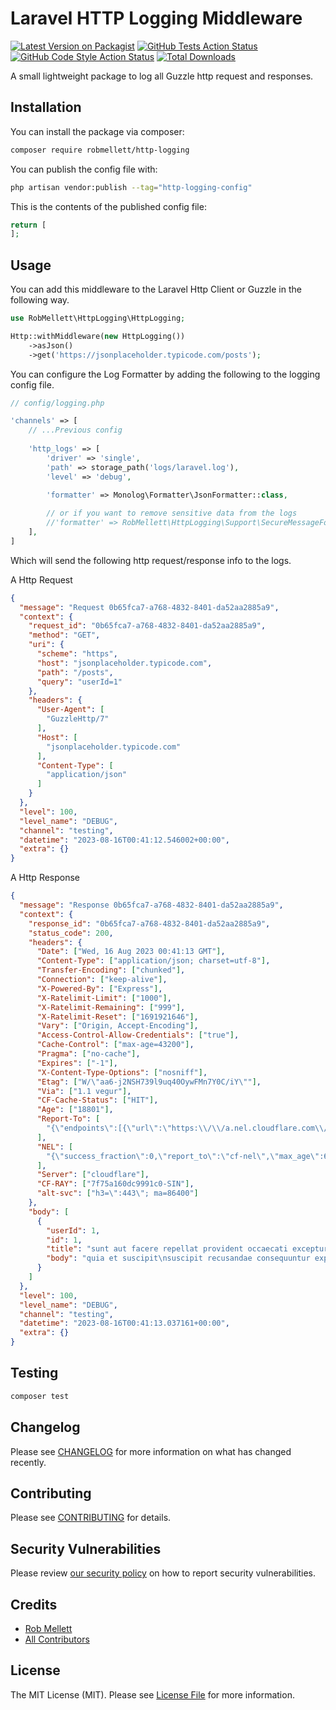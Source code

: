 # Laravel HTTP Logging Middleware

[![Latest Version on Packagist](https://img.shields.io/packagist/v/robmellett/http-logging.svg?style=flat-square)](https://packagist.org/packages/robmellett/http-logging)
[![GitHub Tests Action Status](https://img.shields.io/github/actions/workflow/status/robmellett/http-logging/run-tests.yml?branch=main&label=tests&style=flat-square)](https://github.com/robmellett/http-logging/actions?query=workflow%3Arun-tests+branch%3Amain)
[![GitHub Code Style Action Status](https://img.shields.io/github/actions/workflow/status/robmellett/http-logging/fix-php-code-style-issues.yml?branch=main&label=code%20style&style=flat-square)](https://github.com/robmellett/http-logging/actions?query=workflow%3A"Fix+PHP+code+style+issues"+branch%3Amain)
[![Total Downloads](https://img.shields.io/packagist/dt/robmellett/http-logging.svg?style=flat-square)](https://packagist.org/packages/robmellett/http-logging)

A small lightweight package to log all Guzzle http request and responses.

## Installation

You can install the package via composer:

```bash
composer require robmellett/http-logging
```

You can publish the config file with:

```bash
php artisan vendor:publish --tag="http-logging-config"
```

This is the contents of the published config file:

```php
return [
];
```

## Usage

You can add this middleware to the Laravel Http Client or Guzzle in the following way.

```php
use RobMellett\HttpLogging\HttpLogging;

Http::withMiddleware(new HttpLogging())
    ->asJson()
    ->get('https://jsonplaceholder.typicode.com/posts');
```

You can configure the Log Formatter by adding the following to the logging config file.

```php
// config/logging.php

'channels' => [
    // ...Previous config
    
    'http_logs' => [
        'driver' => 'single',
        'path' => storage_path('logs/laravel.log'),
        'level' => 'debug',

        'formatter' => Monolog\Formatter\JsonFormatter::class,
        
        // or if you want to remove sensitive data from the logs
        //'formatter' => RobMellett\HttpLogging\Support\SecureMessageFormatter::class
    ],
]
```

Which will send the following http request/response info to the logs.

A Http Request

```json
{
  "message": "Request 0b65fca7-a768-4832-8401-da52aa2885a9",
  "context": {
    "request_id": "0b65fca7-a768-4832-8401-da52aa2885a9",
    "method": "GET",
    "uri": {
      "scheme": "https",
      "host": "jsonplaceholder.typicode.com",
      "path": "/posts",
      "query": "userId=1"
    },
    "headers": {
      "User-Agent": [
        "GuzzleHttp/7"
      ],
      "Host": [
        "jsonplaceholder.typicode.com"
      ],
      "Content-Type": [
        "application/json"
      ]
    }
  },
  "level": 100,
  "level_name": "DEBUG",
  "channel": "testing",
  "datetime": "2023-08-16T00:41:12.546002+00:00",
  "extra": {}
}
```

A Http Response

```json
{
  "message": "Response 0b65fca7-a768-4832-8401-da52aa2885a9",
  "context": {
    "response_id": "0b65fca7-a768-4832-8401-da52aa2885a9",
    "status_code": 200,
    "headers": {
      "Date": ["Wed, 16 Aug 2023 00:41:13 GMT"],
      "Content-Type": ["application/json; charset=utf-8"],
      "Transfer-Encoding": ["chunked"],
      "Connection": ["keep-alive"],
      "X-Powered-By": ["Express"],
      "X-Ratelimit-Limit": ["1000"],
      "X-Ratelimit-Remaining": ["999"],
      "X-Ratelimit-Reset": ["1691921646"],
      "Vary": ["Origin, Accept-Encoding"],
      "Access-Control-Allow-Credentials": ["true"],
      "Cache-Control": ["max-age=43200"],
      "Pragma": ["no-cache"],
      "Expires": ["-1"],
      "X-Content-Type-Options": ["nosniff"],
      "Etag": ["W/\"aa6-j2NSH739l9uq40OywFMn7Y0C/iY\""],
      "Via": ["1.1 vegur"],
      "CF-Cache-Status": ["HIT"],
      "Age": ["18801"],
      "Report-To": [
        "{\"endpoints\":[{\"url\":\"https:\\/\\/a.nel.cloudflare.com\\/report\\/v3?s=gRUkX3pH6GRGwHCE%2BqKF%2ByJRGZs9MkqF8BqXa0nlmYSVzgrcmQkIGfD9lC8IlSXKvSiiyZHxrzgLy8pcOCSMRv5xFh2LyXWOkXDEtFcSr1FINwhjxRwYTZQZIaFzTulP4lUnjlrXdERp57lEXT3C\"}],\"group\":\"cf-nel\",\"max_age\":604800}"
      ],
      "NEL": [
        "{\"success_fraction\":0,\"report_to\":\"cf-nel\",\"max_age\":604800}"
      ],
      "Server": ["cloudflare"],
      "CF-RAY": ["7f75a160dc9991c0-SIN"],
      "alt-svc": ["h3=\":443\"; ma=86400"]
    },
    "body": [
      {
        "userId": 1,
        "id": 1,
        "title": "sunt aut facere repellat provident occaecati excepturi optio reprehenderit",
        "body": "quia et suscipit\nsuscipit recusandae consequuntur expedita et cum\nreprehenderit molestiae ut ut quas totam\nnostrum rerum est autem sunt rem eveniet architecto"
      }
    ]
  },
  "level": 100,
  "level_name": "DEBUG",
  "channel": "testing",
  "datetime": "2023-08-16T00:41:13.037161+00:00",
  "extra": {}
}
```

## Testing

```bash
composer test
```

## Changelog

Please see [CHANGELOG](CHANGELOG.md) for more information on what has changed recently.

## Contributing

Please see [CONTRIBUTING](CONTRIBUTING.md) for details.

## Security Vulnerabilities

Please review [our security policy](../../security/policy) on how to report security vulnerabilities.

## Credits

- [Rob Mellett](https://github.com/robmellett)
- [All Contributors](../../contributors)

## License

The MIT License (MIT). Please see [License File](LICENSE.md) for more information.
